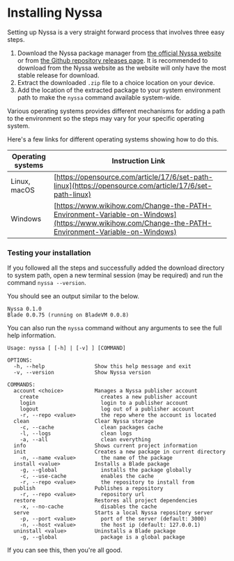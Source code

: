 # Installing Nyssa

Setting up Nyssa is a very straight forward process that involves three easy steps.

1. Download the Nyssa package manager from [the official Nyssa website](https://nyssa.bladelang.com) or from [the Github repository releases page](https://github.com/blade-lang/nyssa/releases). It is recommended to download from the Nyssa website as the website will only have the most stable release for download.
2. Extract the downloaded `.zip` file to a choice location on your device.
3. Add the location of the extracted package to your system environment path to make the `nyssa` command available system-wide.

Various operating systems provides different mechanisms for adding a path to the environment so the steps may vary for your specific operating system.

Here's a few links for different operating systems showing how to do this.

| Operating systems | Instruction Link |
|------------------|------------------|
| Linux, macOS | [https://opensource.com/article/17/6/set-path-linux](https://opensource.com/article/17/6/set-path-linux) |
| Windows | [https://www.wikihow.com/Change-the-PATH-Environment-Variable-on-Windows](https://www.wikihow.com/Change-the-PATH-Environment-Variable-on-Windows) |


### Testing your installation

If you followed all the steps and successfully added the download directory to system path, open a new terminal session (may be required) and run the command `nyssa --version`.

You should see an output similar to the below.

```
Nyssa 0.1.0
Blade 0.0.75 (running on BladeVM 0.0.8)
```

You can also run the `nyssa` command without any arguments to see the full help information.

```
Usage: nyssa [ [-h] | [-v] ] [COMMAND]

OPTIONS:
  -h, --help                Show this help message and exit
  -v, --version             Show Nyssa version

COMMANDS:
  account <choice>          Manages a Nyssa publisher account
    create                    creates a new publisher account
    login                     login to a publisher account
    logout                    log out of a publisher account
    -r, --repo <value>        the repo where the account is located
  clean                     Clear Nyssa storage
    -c, --cache               clean packages cache
    -l, --logs                clean logs
    -a, --all                 clean everything
  info                      Shows current project information
  init                      Creates a new package in current directory
    -n, --name <value>        the name of the package
  install <value>           Installs a Blade package
    -g, --global              installs the package globally
    -c, --use-cache           enables the cache
    -r, --repo <value>        the repository to install from
  publish                   Publishes a repository
    -r, --repo <value>        repository url
  restore                   Restores all project dependencies
    -x, --no-cache            disables the cache
  serve                     Starts a local Nyssa repository server
    -p, --port <value>        port of the server (default: 3000)
    -n, --host <value>        the host ip (default: 127.0.0.1)
  uninstall <value>         Uninstalls a Blade package
    -g, --global              package is a global package
```

If you can see this, then you're all good.
